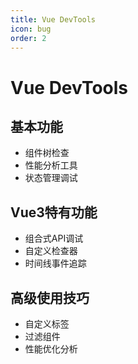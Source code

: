 ```yaml
---
title: Vue DevTools
icon: bug
order: 2
---
```


# Vue DevTools

## 基本功能
- 组件树检查
- 性能分析工具
- 状态管理调试

## Vue3特有功能
- 组合式API调试
- 自定义检查器
- 时间线事件追踪

## 高级使用技巧
- 自定义标签
- 过滤组件
- 性能优化分析
